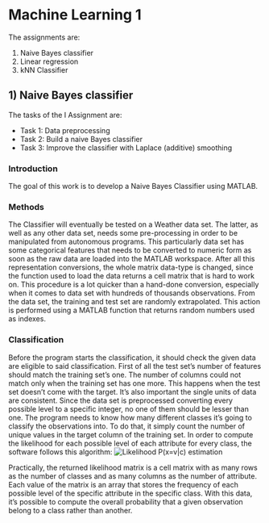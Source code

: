 # Machine Learning 1
The assignments are:
1) Naive Bayes classifier
2) Linear regression
3) kNN Classifier

## 1) Naive Bayes classifier
The tasks of the I Assignment are:
- Task 1: Data preprocessing
- Task 2: Build a naive Bayes classifier
- Task 3: Improve the classifier with Laplace (additive) smoothing

### Introduction
The goal of this work is to develop a Naive Bayes Classifier using MATLAB.

### Methods
The Classifier will eventually be tested on a Weather data set.
The latter, as well as any other data set, needs some pre-processing in order to be manipulated from autonomous programs.
This particularly data set has some categorical features that needs to be converted to numeric form as soon as the raw data are loaded into the MATLAB workspace.
After all this representation conversions, the whole matrix data-type is changed, since the function used to load the data returns a cell matrix that is hard to work on.
This procedure is a lot quicker than a hand-done conversion, especially when it comes to data set with hundreds of thousands observations.
From the data set, the training and test set are randomly extrapolated.
This action is performed using a MATLAB function that returns random numbers used as indexes.

### Classification
Before the program starts the classification, it should check the given data are eligible to said classification.
First of all the test set’s number of features should match the training set’s one.
The number of columns could not match only when the training set has one more.
This happens when the test set doesn’t come with the target.
It’s also important the single units of data are consistent. Since the data set is preprocessed converting every possible level to a specific integer, no one of them should be lesser than one.
The program needs to know how many different classes it’s going to classify the observations into.
To do that, it simply count the number of unique values in the target column of the training set.
In order to compute the likelihood for each possible level of each attribute for every class, the software follows this algorithm: ![Likelihood P(x=v|c) estimation](/posts/path/to/ "Algorithm 1 Likelihood P(x=v|c) estimation")

Practically, the returned likelihood matrix is a cell matrix with as many
rows as the number of classes and as many columns as the number of attribute.
Each value of the matrix is an array that stores the frequency of each possible
level of the specific attribute in the specific class. With this data, it’s possible
to compute the overall probability that a given observation belong to a class
rather than another.
